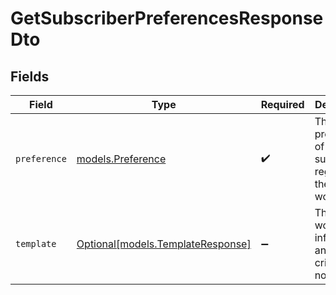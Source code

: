 # GetSubscriberPreferencesResponseDto


## Fields

| Field                                                              | Type                                                               | Required                                                           | Description                                                        |
| ------------------------------------------------------------------ | ------------------------------------------------------------------ | ------------------------------------------------------------------ | ------------------------------------------------------------------ |
| `preference`                                                       | [models.Preference](../models/preference.md)                       | :heavy_check_mark:                                                 | The preferences of the subscriber regarding the related workflow   |
| `template`                                                         | [Optional[models.TemplateResponse]](../models/templateresponse.md) | :heavy_minus_sign:                                                 | The workflow information and if it is critical or not              |